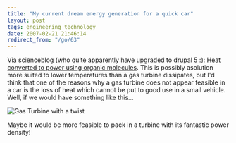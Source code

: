 ```yaml
---
title: "My current dream energy generation for a quick car"
layout: post
tags: engineering technology
date: 2007-02-21 21:46:14
redirect_from: "/go/63"
---
```


Via scienceblog (who quite apparently have upgraded to drupal 5 :): [Heat converted to power using organic molecules](http://www.scienceblog.com/cms/heat-converted-to-power-using-organic-molecules-12613.html). This is possibly asolution more suited to lower temperatures than a gas turbine dissipates, but I'd think that one of the reasons why a gas turbine does not appear feasible in a car is the loss of heat which cannot be put to good use in a small vehicle. Well, if we would have something like this...

![Gas Turbine with a twist](files/images/gas_turbine.gif)

Maybe it would be more feasible to pack in a turbine with its fantastic power density!